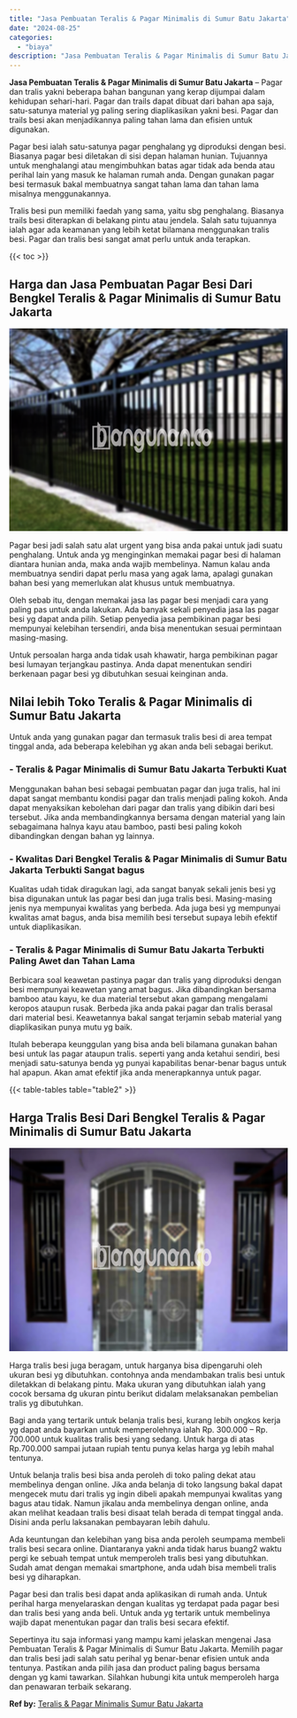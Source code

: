 ```yaml
---
title: "Jasa Pembuatan Teralis & Pagar Minimalis di Sumur Batu Jakarta"
date: "2024-08-25"
categories: 
  - "biaya"
description: "Jasa Pembuatan Teralis & Pagar Minimalis di Sumur Batu Jakarta. Sepertinya itu saja informasi yang mampu kami jelaskan mengenai Jasa Pembuatan Teralis & Paga..."
---
```


**Jasa Pembuatan Teralis & Pagar Minimalis di Sumur Batu Jakarta** – Pagar dan tralis yakni beberapa bahan bangunan yang kerap dijumpai dalam kehidupan sehari-hari. Pagar dan trails dapat dibuat dari bahan apa saja, satu-satunya material yg paling sering diaplikasikan yakni besi. Pagar dan trails besi akan menjadikannya paling tahan lama dan efisien untuk digunakan.

Pagar besi ialah satu-satunya pagar penghalang yg diproduksi dengan besi. Biasanya pagar besi diletakan di sisi depan halaman hunian. Tujuannya untuk menghalangi atau mengimbuhkan batas agar tidak ada benda atau perihal lain yang masuk ke halaman rumah anda. Dengan gunakan pagar besi termasuk bakal membuatnya sangat tahan lama dan tahan lama misalnya menggunakannya.

Tralis besi pun memiliki faedah yang sama, yaitu sbg penghalang. Biasanya trails besi diterapkan di belakang pintu atau jendela. Salah satu tujuannya ialah agar ada keamanan yang lebih ketat bilamana menggunakan tralis besi. Pagar dan tralis besi sangat amat perlu untuk anda terapkan.

{{< toc >}}

## Harga dan Jasa Pembuatan Pagar Besi Dari Bengkel Teralis & Pagar Minimalis di Sumur Batu Jakarta

![Jasa Pembuatan Teralis & Pagar Minimalis di Sumur Batu Jakarta](/images/pagar-minimalis-murah-68.png)

Pagar besi jadi salah satu alat urgent yang bisa anda pakai untuk jadi suatu penghalang. Untuk anda yg menginginkan memakai pagar besi di halaman diantara hunian anda, maka anda wajib membelinya. Namun kalau anda membuatnya sendiri dapat perlu masa yang agak lama, apalagi gunakan bahan besi yang memerlukan alat khusus untuk membuatnya.

Oleh sebab itu, dengan memakai jasa las pagar besi menjadi cara yang paling pas untuk anda lakukan. Ada banyak sekali penyedia jasa las pagar besi yg dapat anda pilih. Setiap penyedia jasa pembikinan pagar besi mempunyai kelebihan tersendiri, anda bisa menentukan sesuai permintaan masing-masing.

Untuk persoalan harga anda tidak usah khawatir, harga pembikinan pagar besi lumayan terjangkau pastinya. Anda dapat menentukan sendiri berkenaan pagar besi yg dibutuhkan sesuai keinginan anda.

## Nilai lebih Toko Teralis & Pagar Minimalis di Sumur Batu Jakarta

Untuk anda yang gunakan pagar dan termasuk tralis besi di area tempat tinggal anda, ada beberapa kelebihan yg akan anda beli sebagai berikut.

### \- Teralis & Pagar Minimalis di Sumur Batu Jakarta Terbukti Kuat

Menggunakan bahan besi sebagai pembuatan pagar dan juga tralis, hal ini dapat sangat membantu kondisi pagar dan tralis menjadi paling kokoh. Anda dapat menyaksikan kebolehan dari pagar dan tralis yang dibikin dari besi tersebut. Jika anda membandingkannya bersama dengan material yang lain sebagaimana halnya kayu atau bamboo, pasti besi paling kokoh dibandingkan dengan bahan yg lainnya.

### \- Kwalitas Dari Bengkel Teralis & Pagar Minimalis di Sumur Batu Jakarta Terbukti Sangat bagus

Kualitas udah tidak diragukan lagi, ada sangat banyak sekali jenis besi yg bisa digunakan untuk las pagar besi dan juga tralis besi. Masing-masing jenis nya mempunyai kwalitas yang berbeda. Ada juga besi yg mempunyai kwalitas amat bagus, anda bisa memilih besi tersebut supaya lebih efektif untuk diaplikasikan.

### \- Teralis & Pagar Minimalis di Sumur Batu Jakarta Terbukti Paling Awet dan Tahan Lama

Berbicara soal keawetan pastinya pagar dan tralis yang diproduksi dengan besi mempunyai keawetan yang amat bagus. Jika dibandingkan bersama bamboo atau kayu, ke dua material tersebut akan gampang mengalami keropos ataupun rusak. Berbeda jika anda pakai pagar dan tralis berasal dari material besi. Keawetannya bakal sangat terjamin sebab material yang diaplikasikan punya mutu yg baik.

Itulah beberapa keunggulan yang bisa anda beli bilamana gunakan bahan besi untuk las pagar ataupun tralis. seperti yang anda ketahui sendiri, besi menjadi satu-satunya benda yg punyai kapabilitas benar-benar bagus untuk hal apapun. Akan amat efektif jika anda menerapkannya untuk pagar.

{{< table-tables table="table2" >}}

## Harga Tralis Besi Dari Bengkel Teralis & Pagar Minimalis di Sumur Batu Jakarta

![Jasa Pembuatan Teralis & Pagar Minimalis di Sumur Batu Jakarta](/images/teralis-minimalis-murah-11.png)

Harga tralis besi juga beragam, untuk harganya bisa dipengaruhi oleh ukuran besi yg dibutuhkan. contohnya anda mendambakan tralis besi untuk diletakkan di belakang pintu. Maka ukuran yang dibutuhkan ialah yang cocok bersama dg ukuran pintu berikut didalam melaksanakan pembelian tralis yg dibutuhkan.

Bagi anda yang tertarik untuk belanja tralis besi, kurang lebih ongkos kerja yg dapat anda bayarkan untuk memperolehnya ialah Rp. 300.000 – Rp. 700.000 untuk kualitas tralis besi yang sedang. Untuk harga di atas Rp.700.000 sampai jutaan rupiah tentu punya kelas harga yg lebih mahal tentunya.

Untuk belanja tralis besi bisa anda peroleh di toko paling dekat atau membelinya dengan online. Jika anda belanja di toko langsung bakal dapat mengecek mutu dari tralis yg ingin dibeli apakah mempunyai kwalitas yang bagus atau tidak. Namun jikalau anda membelinya dengan online, anda akan melihat keadaan tralis besi disaat telah berada di tempat tinggal anda. Disini anda perlu laksanakan pembayaran lebih dahulu.

Ada keuntungan dan kelebihan yang bisa anda peroleh seumpama membeli tralis besi secara online. Diantaranya yakni anda tidak harus buang2 waktu pergi ke sebuah tempat untuk memperoleh tralis besi yang dibutuhkan. Sudah amat dengan memakai smartphone, anda udah bisa membeli tralis besi yg diharapkan.

Pagar besi dan tralis besi dapat anda aplikasikan di rumah anda. Untuk perihal harga menyelaraskan dengan kualitas yg terdapat pada pagar besi dan tralis besi yang anda beli. Untuk anda yg tertarik untuk membelinya wajib dapat menentukan pagar dan tralis besi secara efektif.

Sepertinya itu saja informasi yang mampu kami jelaskan mengenai Jasa Pembuatan Teralis & Pagar Minimalis di Sumur Batu Jakarta. Memilih pagar dan tralis besi jadi salah satu perihal yg benar-benar efisien untuk anda tentunya. Pastikan anda pilih jasa dan product paling bagus bersama dengan yg kami tawarkan. Silahkan hubungi kita untuk memperoleh harga dan penawaran terbaik sekarang.

**Ref by:** [Teralis & Pagar Minimalis Sumur Batu Jakarta](https://id.wikipedia.org/wiki/Teralis)
